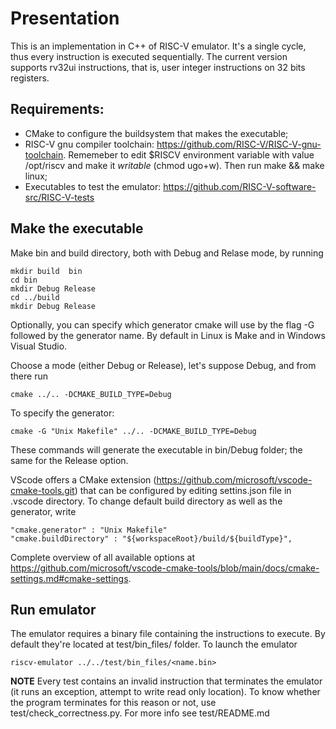 # Presentation #
This is an implementation in C++ of RISC-V emulator.
It's a single cycle, thus every instruction is executed sequentially.
The current version supports rv32ui instructions, that is, user integer instructions on 32 bits registers.

## Requirements:  ##
- CMake to configure the buildsystem that makes the executable;
- RISC-V gnu compiler toolchain: https://github.com/RISC-V/RISC-V-gnu-toolchain.
Rememeber to edit $RISCV environment variable with value /opt/riscv and make it  _writable_ (chmod ugo+w).
Then run make && make linux;
- Executables to test the emulator: https://github.com/RISC-V-software-src/RISC-V-tests 

## Make the executable ##
Make bin and build directory, both with Debug and Relase mode, by running

    mkdir build  bin
    cd bin
    mkdir Debug Release
    cd ../build
    mkdir Debug Release

Optionally, you can specify which generator cmake will use by the flag -G followed by the generator name. By default in Linux is Make and in Windows Visual Studio.  

Choose a mode (either Debug or Release), let's suppose Debug,  and from there run

    cmake ../.. -DCMAKE_BUILD_TYPE=Debug

To specify the generator: 

    cmake -G "Unix Makefile" ../.. -DCMAKE_BUILD_TYPE=Debug
    
These commands will generate the executable in bin/Debug folder; the same for the Release option.

VScode offers a CMake extension  (https://github.com/microsoft/vscode-cmake-tools.git) that can be configured by editing settins.json file in .vscode directory.
To change default build directory as well as the generator, write

    "cmake.generator" : "Unix Makefile"
    "cmake.buildDirectory" : "${workspaceRoot}/build/${buildType}",

Complete overview of all available options at https://github.com/microsoft/vscode-cmake-tools/blob/main/docs/cmake-settings.md#cmake-settings.

## Run emulator ##
The emulator requires a binary file containing the instructions to execute.
By default they're located at test/bin_files/ folder.
To launch the emulator

    riscv-emulator ../../test/bin_files/<name.bin>

**NOTE** 
Every test contains an invalid instruction that terminates the emulator (it runs an exception, attempt to write read only location).
To know whether the program terminates for this reason or not, use test/check\_correctness.py.
For more info see test/README.md

